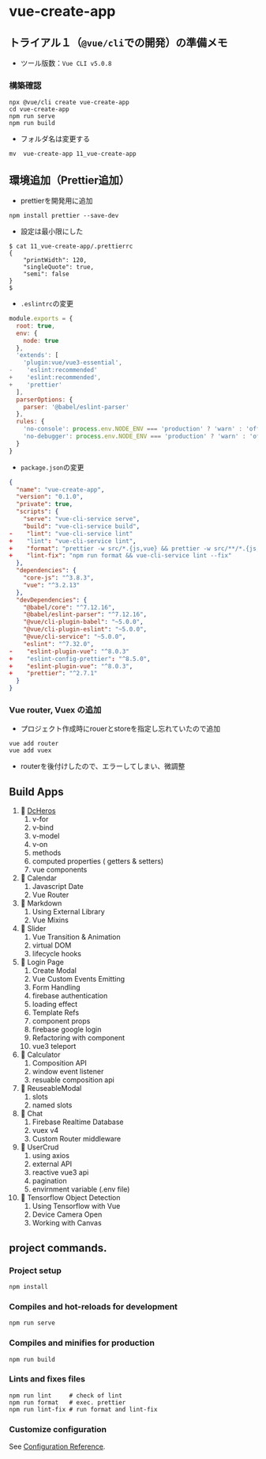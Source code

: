 # vue-create-app

## トライアル１（`@vue/cli`での開発）の準備メモ
- ツール版数：`Vue CLI v5.0.8`

### 構築確認
```shell
npx @vue/cli create vue-create-app
cd vue-create-app
npm run serve
npm run build
```

- フォルダ名は変更する
```shell
mv  vue-create-app 11_vue-create-app
```

## 環境追加（Prettier追加）
- prettierを開発用に追加
```shell
npm install prettier --save-dev
```
  - 設定は最小限にした
```
$ cat 11_vue-create-app/.prettierrc
{
    "printWidth": 120,
    "singleQuote": true,
    "semi": false
}
$
```

- `.eslintrc`の変更
```js
module.exports = {
  root: true,
  env: {
    node: true
  },
  'extends': [
    'plugin:vue/vue3-essential',
-    'eslint:recommended'
+    'eslint:recommended',
+    'prettier'
  ],
  parserOptions: {
    parser: '@babel/eslint-parser'
  },
  rules: {
    'no-console': process.env.NODE_ENV === 'production' ? 'warn' : 'off',
    'no-debugger': process.env.NODE_ENV === 'production' ? 'warn' : 'off'
  }
}
```

- `package.json`の変更
```JSON
{
  "name": "vue-create-app",
  "version": "0.1.0",
  "private": true,
  "scripts": {
    "serve": "vue-cli-service serve",
    "build": "vue-cli-service build",
-    "lint": "vue-cli-service lint"
+    "lint": "vue-cli-service lint",
+    "format": "prettier -w src/*.{js,vue} && prettier -w src/**/*.{js,vue}",
+    "lint-fix": "npm run format && vue-cli-service lint --fix"
  },
  "dependencies": {
    "core-js": "^3.8.3",
    "vue": "^3.2.13"
  },
  "devDependencies": {
    "@babel/core": "^7.12.16",
    "@babel/eslint-parser": "^7.12.16",
    "@vue/cli-plugin-babel": "~5.0.0",
    "@vue/cli-plugin-eslint": "~5.0.0",
    "@vue/cli-service": "~5.0.0",
    "eslint": "^7.32.0",
-    "eslint-plugin-vue": "^8.0.3"
+    "eslint-config-prettier": "^8.5.0",
+    "eslint-plugin-vue": "^8.0.3",
+    "prettier": "^2.7.1"
  }
}

```

### Vue router, Vuex の追加
- プロジェクト作成時にrouerとstoreを指定し忘れていたので追加
```
vue add router
vue add vuex
```
  - routerを後付けしたので、エラーしてしまい、微調整



## Build Apps 

1. 🔷 [DcHeros](memos/11_DcHeros.md)
   1. v-for
   2. v-bind
   3. v-model
   4. v-on
   5. methods
   6. computed properties ( getters & setters)
   7. vue components
2. 🔷 Calendar
   1. Javascript Date
   2. Vue Router
3. 🔷 Markdown
   1. Using External Library
   2. Vue Mixins
4. 🔷 Slider
   1. Vue Transition & Animation
   2. virtual DOM
   3. lifecycle hooks
5. 🔷 Login Page
   1. Create Modal
   2. Vue Custom Events Emitting
   3. Form Handling
   4. firebase authentication
   5. loading effect
   6. Template Refs
   7. component props
   8. firebase google login
   9. Refactoring with component
   10. vue3 teleport
6. 🔷 Calculator
   1. Composition API
   2. window event listener
   3. resuable composition api
7. 🔷 ReuseableModal
   1. slots
   2. named slots
8. 🔷 Chat
   1. Firebase Realtime Database
   2. vuex v4
   3. Custom Router middleware
9. 🔷 UserCrud
   1. using axios
   2. external API
   3. reactive vue3 api
   4. pagination
   5. envirnment variable (.env file)
10. 🔷 Tensorflow Object Detection
    1. Using Tensorflow with Vue
    2. Device Camera Open
    3. Working with Canvas

## project commands.

### Project setup
```
npm install
```

### Compiles and hot-reloads for development
```
npm run serve
```

### Compiles and minifies for production
```
npm run build
```

### Lints and fixes files
```
npm run lint     # check of lint
npm run format   # exec. prettier
npm run lint-fix # run format and lint-fix
```

### Customize configuration
See [Configuration Reference](https://cli.vuejs.org/config/).
